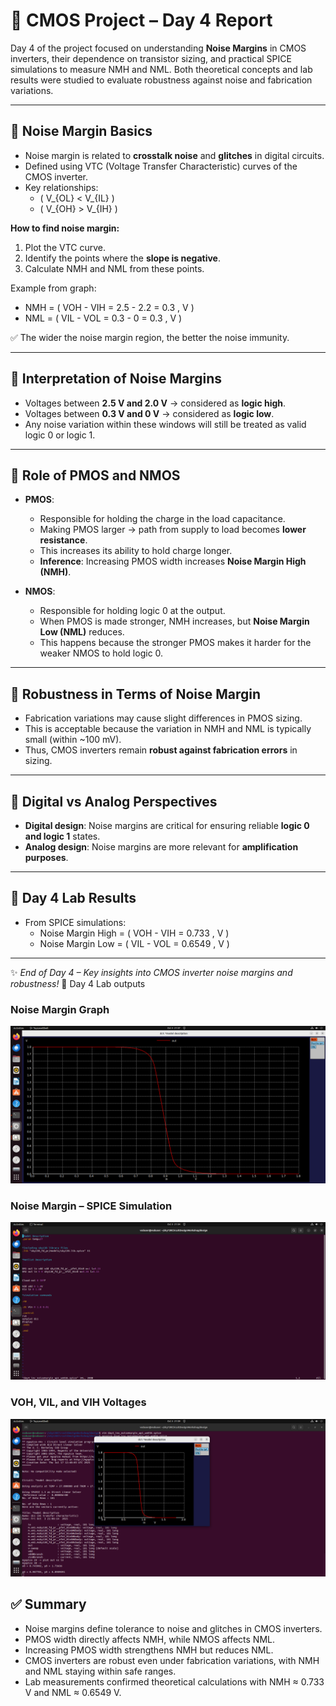  # 📘 CMOS Project – Day 4 Report  

Day 4 of the project focused on understanding **Noise Margins** in CMOS inverters, their dependence on transistor sizing, and practical SPICE simulations to measure NMH and NML. Both theoretical concepts and lab results were studied to evaluate robustness against noise and fabrication variations.  

---

## 🔹 Noise Margin Basics  

- Noise margin is related to **crosstalk noise** and **glitches** in digital circuits.  
- Defined using VTC (Voltage Transfer Characteristic) curves of the CMOS inverter.  
- Key relationships:  
  - \( V_{OL} < V_{IL} \)  
  - \( V_{OH} > V_{IH} \)  

**How to find noise margin:**  
1. Plot the VTC curve.  
2. Identify the points where the **slope is negative**.  
3. Calculate NMH and NML from these points.  

Example from graph:  
- NMH = \( VOH - VIH = 2.5 - 2.2 = 0.3 \, V \)  
- NML = \( VIL - VOL = 0.3 - 0 = 0.3 \, V \)  

✅ The wider the noise margin region, the better the noise immunity.  
  

---

## 🔹 Interpretation of Noise Margins  

- Voltages between **2.5 V and 2.0 V** → considered as **logic high**.  
- Voltages between **0.3 V and 0 V** → considered as **logic low**.  
- Any noise variation within these windows will still be treated as valid logic 0 or logic 1.  

---

## 🔹 Role of PMOS and NMOS  

- **PMOS**:  
  - Responsible for holding the charge in the load capacitance.  
  - Making PMOS larger → path from supply to load becomes **lower resistance**.  
  - This increases its ability to hold charge longer.  
  - **Inference**: Increasing PMOS width increases **Noise Margin High (NMH)**.  

- **NMOS**:  
  - Responsible for holding logic 0 at the output.  
  - When PMOS is made stronger, NMH increases, but **Noise Margin Low (NML)** reduces.  
  - This happens because the stronger PMOS makes it harder for the weaker NMOS to hold logic 0.  



---

## 🔹 Robustness in Terms of Noise Margin  

- Fabrication variations may cause slight differences in PMOS sizing.  
- This is acceptable because the variation in NMH and NML is typically small (within ~100 mV).  
- Thus, CMOS inverters remain **robust against fabrication errors** in sizing.  

---

## 🔹 Digital vs Analog Perspectives  

- **Digital design**: Noise margins are critical for ensuring reliable **logic 0 and logic 1** states.  
- **Analog design**: Noise margins are more relevant for **amplification purposes**.  

---

## 🧪 Day 4 Lab Results  

- From SPICE simulations:  
  - Noise Margin High = \( VOH - VIH = 0.733 \, V \)  
  - Noise Margin Low = \( VIL - VOL = 0.6549 \, V \)  



---



✨ *End of Day 4 – Key insights into CMOS inverter noise margins and robustness!* 🚀
Day 4 Lab outputs

### Noise Margin Graph
![Noise Margin](images/noisemargin.png)

### Noise Margin – SPICE Simulation
![Noise Margin SPICE](images/noisemargin_spice.png)

### VOH, VIL, and VIH Voltages
![VOH_VIL_VIH](images/vohvil_vihvol.png)

## ✅ Summary  

- Noise margins define tolerance to noise and glitches in CMOS inverters.  
- PMOS width directly affects NMH, while NMOS affects NML.  
- Increasing PMOS width strengthens NMH but reduces NML.  
- CMOS inverters are robust even under fabrication variations, with NMH and NML staying within safe ranges.  
- Lab measurements confirmed theoretical calculations with NMH ≈ 0.733 V and NML ≈ 0.6549 V.  
